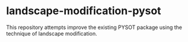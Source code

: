 # landscape-modification-pysot

This repository attempts improve the existing PYSOT package using the technique of landscape modification.
